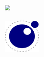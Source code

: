 <br><img src="https://github-readme-stats.vercel.app/api/top-langs/?username=gustavofatalout&layout=compact&theme=apprentice&hide_border=true&bg_color=1e2124&card_width=384&line_height=90" width="600"/></td>

<div style="display: inline_block"><br>
  <img align="center" alt="lua" height="100" width="110" src="https://raw.githubusercontent.com/devicons/devicon/master/icons/lua/lua-original.svg">
</div>
